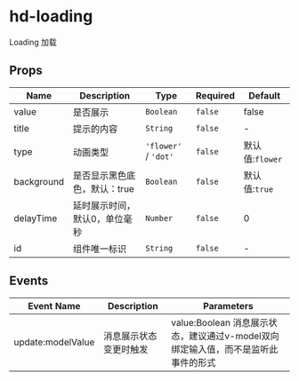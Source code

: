 # hd-loading

Loading 加载

## Props

<!-- @vuese:hd-loading:props:start -->
|Name|Description|Type|Required|Default|
|---|---|---|---|---|
|value|是否展示|`Boolean`|`false`|false|
|title|提示的内容|`String`|`false`|-|
|type|动画类型|`'flower'` / `'dot'`|`false`|默认值:`flower`|
|background|是否显示黑色底色，默认：true|`Boolean`|`false`|默认值:`true`|
|delayTime|延时展示时间，默认0，单位毫秒|`Number`|`false`|0|
|id|组件唯一标识|`String`|`false`|-|


<!-- @vuese:hd-loading:props:end -->


## Events

<!-- @vuese:hd-loading:events:start -->
|Event Name|Description|Parameters|
|---|---|---|
|update:modelValue|消息展示状态变更时触发|value:Boolean 消息展示状态，建议通过v-model双向绑定输入值，而不是监听此事件的形式|

<!-- @vuese:hd-loading:events:end -->


